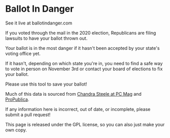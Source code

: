 # Ballot In Danger
See it live at ballotindanger.com

If you voted through the mail in the 2020 election, Republicans are filing lawsuits to have your ballot thrown out.

Your ballot is in the most danger if it hasn't been accepted by your state's voting office yet. 

If it hasn't, depending on which state you're in, you need to find a safe way to vote in person on November 3rd or contact your board of elections to fix your ballot.

Please use this tool to save your ballot!

Much of this data is sourced from [Chandra Steele at PC Mag](https://www.pcmag.com/how-to/how-to-track-your-absentee-ballot-by-state) and [ProPublica](https://www.propublica.org/article/what-to-do-if-you-change-your-mind-about-voting-by-mail).

If any information here is incorrect, out of date, or incomplete, please submit a pull request!

This page is released under the GPL license, so you can also just make your own copy.